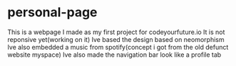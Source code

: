 # personal-page
This is a webpage I made as my first project for codeyourfuture.io
It is not reponsive yet(working on it)
Ive based the design based on neomorphism
Ive also embedded a music from spotify(concept i got from the old defunct website myspace)
Ive also made the navigation bar look like a profile tab
